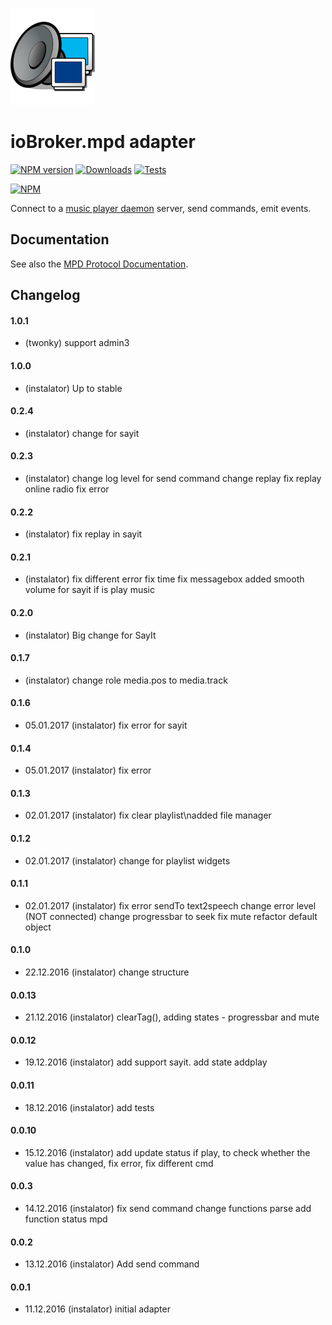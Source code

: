 ![Logo](admin/mpd.png)
# ioBroker.mpd adapter

[![NPM version](https://img.shields.io/npm/v/iobroker.mpd.svg)](https://www.npmjs.com/package/iobroker.mpd)
[![Downloads](https://img.shields.io/npm/dm/iobroker.mpd.svg)](https://www.npmjs.com/package/iobroker.mpd)
[![Tests](http://img.shields.io/travis/instalator/ioBroker.mpd/master.svg)](https://travis-ci.org/instalator/ioBroker.mpd)

[![NPM](https://nodei.co/npm/iobroker.mpd.png?downloads=true)](https://nodei.co/npm/iobroker.mpd/)

Connect to a [music player daemon](http://musicpd.org) server, send commands,
emit events.

## Documentation

See also the [MPD Protocol Documentation](http://www.musicpd.org/doc/protocol/).


## Changelog

#### 1.0.1
* (twonky) support admin3

#### 1.0.0
* (instalator) Up to stable

#### 0.2.4
* (instalator)  change  for sayit

#### 0.2.3
* (instalator)  change  log level for send command
                change  replay
                fix replay online radio
                fix error

#### 0.2.2
* (instalator)  fix replay in sayit

#### 0.2.1
* (instalator)  fix different error
                fix time
                fix messagebox
                added smooth volume for sayit if is play music

#### 0.2.0
* (instalator) Big change for SayIt

#### 0.1.7
* (instalator) change role media.pos to media.track

#### 0.1.6
* 05.01.2017 (instalator)  fix error for sayit

#### 0.1.4
* 05.01.2017 (instalator)  fix error

#### 0.1.3
* 02.01.2017 (instalator)  fix clear playlist\nadded file manager

#### 0.1.2
* 02.01.2017 (instalator)  change for playlist widgets

#### 0.1.1
* 02.01.2017 (instalator)   fix error sendTo text2speech
                            change error level (NOT connected)
                            change progressbar to seek
                            fix mute
                            refactor default object

#### 0.1.0
* 22.12.2016 (instalator) change structure

#### 0.0.13
* 21.12.2016 (instalator) clearTag(), adding states - progressbar and mute

#### 0.0.12
* 19.12.2016 (instalator) add support sayit. add state addplay

#### 0.0.11
* 18.12.2016 (instalator) add tests

#### 0.0.10
* 15.12.2016 (instalator) add update status if play, to check whether the value has changed, fix error, fix different cmd

#### 0.0.3
* 14.12.2016 (instalator) fix send command
                          change functions parse
                          add function status mpd

#### 0.0.2
* 13.12.2016 (instalator) Add send command

#### 0.0.1
* 11.12.2016 (instalator) initial adapter

